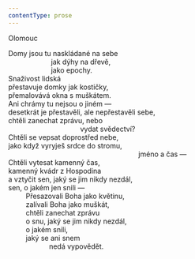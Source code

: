 ```yaml
---
contentType: prose
---
```


Olomouc

Domy jsou tu naskládané na sebe  
                      jak dýhy na dřevě,  
                      jako epochy.  
Snaživost lidská  
přestavuje domky jak kostičky,  
přemalovává okna s muškátem.  
Ani chrámy tu nejsou o jiném —  
desetkrát je přestavěli, ale nepřestavěli sebe,  
chtěli zanechat zprávu, nebo  
                                     vydat svědectví?  
Chtěli se vepsat doprostřed nebe,  
jako když vyryješ srdce do stromu,  
                                                                   jméno a čas —  
Chtěli vytesat kamenný čas,  
kamenný kvádr z Hospodina  
a vztyčit sen, jaký se jim nikdy nezdál,  
sen, o jakém jen snili —  
         Přesazovali Boha jako květinu,  
         zalívali Boha jako muškát,  
         chtěli zanechat zprávu  
         o snu, jaký se jim nikdy nezdál,  
         o jakém snili,  
         jaký se ani snem  
                     nedá vypovědět.
